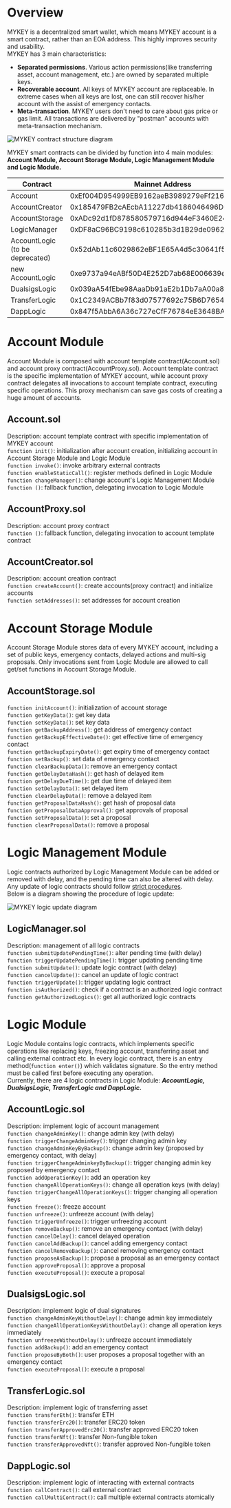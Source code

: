 # Overview  
MYKEY is a decentralized smart wallet, which means MYKEY account is a smart contract, rather than an EOA address. This highly improves security and usability.  
MYKEY has 3 main characteristics:  
- **Separated permissions**. Various action permissions(like transferring asset, account management, etc.) are owned by separated multiple keys.  
- **Recoverable account**. All keys of MYKEY account are replaceable. In extreme cases when all keys are lost, one can still recover his/her account with the assist of emergency contacts.  
- **Meta-transaction**. MYKEY users don't need to care about gas price or gas limit. All transactions are delivered by "postman" accounts with meta-transaction mechanism.

![MYKEY contract structure diagram](https://github.com/mykeylab/keyid-eth-contracts/blob/master/images/MYKEY%20contract%20structure%20diagram.png)

MYKEY smart contracts can be divided by function into 4 main modules: **Account Module, Account Storage Module, Logic Management Module and Logic Module.**  

Contract     | Mainnet Address  
------------- | ------------- 
Account  | 0xEf004D954999EB9162aeB3989279eFf2161D5095 
AccountCreator  | 0x185479FB2cAEcbA11227db4186046496D6230243 
AccountStorage  | 0xADc92d1fD878580579716d944eF3460E241604b7 
LogicManager  | 0xDF8aC96BC9198c610285b3d1B29de09621B04528 
AccountLogic (to be deprecated)  | 0x52dAb11c6029862eBF1E65A4d5c30641f5FbD957 
new AccountLogic  | 0xe9737a94eABf50D4E252D7ab68E006639eA73E0D 
DualsigsLogic  | 0x039aA54fEbe98AaaDb91aE2b1Db7aA00a82F8571 
TransferLogic  | 0x1C2349ACBb7f83d07577692c75B6D7654899BF10 
DappLogic  | 0x847f5AbbA6A36c727eCfF76784eE3648BA868808 

# Account Module
Account Module is composed with account template contract(Account.sol) and account proxy contract(AccountProxy.sol). Account template contract is the specific implementation of MYKEY account, while account proxy contract delegates all invocations to account template contract, executing specific operations. This proxy mechanism can save gas costs of creating a huge amount of accounts.  

## Account.sol
Description: account template contract with specific implementation of MYKEY account  
`function init()`: initialization after account creation, initializing account in Account Storage Module and Logic Module  
`function invoke()`: invoke arbitrary external contracts  
`function enableStaticCall()`: register methods defined in Logic Module  
`function changeManager()`: change account's Logic Management Module  
`function ()`: fallback function, delegating invocation to Logic Module  

## AccountProxy.sol  
Description: account proxy contract  
`function ()`: fallback function, delegating invocation to account template contract  

## AccountCreator.sol
Description: account creation contract  
`function createAccount()`: create accounts(proxy contract) and initialize accounts  
`function setAddresses()`: set addresses for account creation  

# Account Storage Module  
Account Storage Module stores data of every MYKEY account, including a set of public keys, emergency contacts, delayed actions and multi-sig proposals. Only invocations sent from Logic Module are allowed to call get/set functions in Account Storage Module.  
## AccountStorage.sol  
`function initAccount()`: initialization of account storage  
`function getKeyData()`: get key data  
`function setKeyData()`: set key data  
`function getBackupAddress()`: get address of emergency contact  
`function getBackupEffectiveDate()`: get effective time of emergency contact  
`function getBackupExpiryDate()`: get expiry time of emergency contact  
`function setBackup()`: set data of emergency contact  
`function clearBackupData()`: remove an emergency contact  
`function getDelayDataHash()`: get hash of delayed item  
`function getDelayDueTime()`: get due time of delayed item  
`function setDelayData()`: set delayed item  
`function clearDelayData()`: remove a delayed item  
`function getProposalDataHash()`: get hash of proposal data  
`function getProposalDataApproval()`: get approvals of proposal  
`function setProposalData()`: set a proposal  
`function clearProposalData()`: remove a proposal  

# Logic Management Module  
Logic contracts authorized by Logic Management Module can be added or removed with delay, and the pending time can also be altered with delay.  
Any update of logic contracts should follow [strict procedures](https://docs.mykey.org/v/English/key-id/keyid-contract-upgrade-process).  
Below is a diagram showing the procedure of logic update:  

![MYKEY logic update diagram](https://github.com/mykeylab/keyid-eth-contracts/blob/master/images/MYKEY%20logic%20update%20diagram.png)

## LogicManager.sol  
Description: management of all logic contracts  
`function submitUpdatePendingTime()`: alter pending time (with delay)  
`function triggerUpdatePendingTime()`: trigger updating pending time  
`function submitUpdate()`: update logic contract (with delay)  
`function cancelUpdate()`: cancel an update of logic contract  
`function triggerUpdate()`: trigger updating logic contract  
`function isAuthorized()`: check if a contract is an authorized logic contract  
`function getAuthorizedLogics()`: get all authorized logic contracts  

# Logic Module  
Logic Module contains logic contracts, which implements specific operations like replacing keys, freezing account, transferring asset and calling external contract etc. In every logic contract, there is an entry method(`function enter()`) which validates signature. So the entry method must be called first before executing any operation.  
Currently, there are 4 logic contracts in Logic Module: ***AccountLogic, DualsigsLogic, TransferLogic and DappLogic.***  

## AccountLogic.sol  
Description: implement logic of account management  
`function changeAdminKey()`: change admin key (with delay)  
`function triggerChangeAdminKey()`: trigger changing admin key  
`function changeAdminKeyByBackup()`: change admin key (proposed by emergency contact, with delay)  
`function triggerChangeAdminkeyByBackup()`: trigger changing admin key proposed by emergency contact  
`function addOperationKey()`: add an operation key  
`function changeAllOperationKeys()`: change all operation keys (with delay)  
`function triggerChangeAllOperationKeys()`: trigger changing all operation keys  
`function freeze()`: freeze account  
`function unfreeze()`: unfreeze account (with delay)  
`function triggerUnfreeze()`: trigger unfreezing account  
`function removeBackup()`: remove an emergency contact (with delay)  
`function cancelDelay()`: cancel delayed operation  
`function cancelAddBackup()`: cancel adding emergency contact  
`function cancelRemoveBackup()`: cancel removing emergency contact  
`function proposeAsBackup()`: propose a proposal as an emergency contact  
`function approveProposal()`: approve a proposal  
`function executeProposal()`: execute a proposal  

## DualsigsLogic.sol  
Description: implement logic of dual signatures  
`function changeAdminKeyWithoutDelay()`: change admin key immediately  
`function changeAllOperationKeysWithoutDelay()`: change all operation keys immediately  
`function unfreezeWithoutDelay()`: unfreeze account immediately  
`function addBackup()`: add an emergency contact  
`function proposeByBoth()`: user proposes a proposal together with an emergency contact  
`function executeProposal()`: execute a proposal  

## TransferLogic.sol  
Description: implement logic of transferring asset  
`function transferEth()`: transfer ETH  
`function transferErc20()`: transfer ERC20 token  
`function transferApprovedErc20()`: transfer approved ERC20 token  
`function transferNft()`: transfer Non-fungible token  
`function transferApprovedNft()`: transfer approved Non-fungible token

## DappLogic.sol  
Description: implement logic of interacting with external contracts  
`function callContract()`: call external contract  
`function callMultiContract()`: call multiple external contracts atomically  
